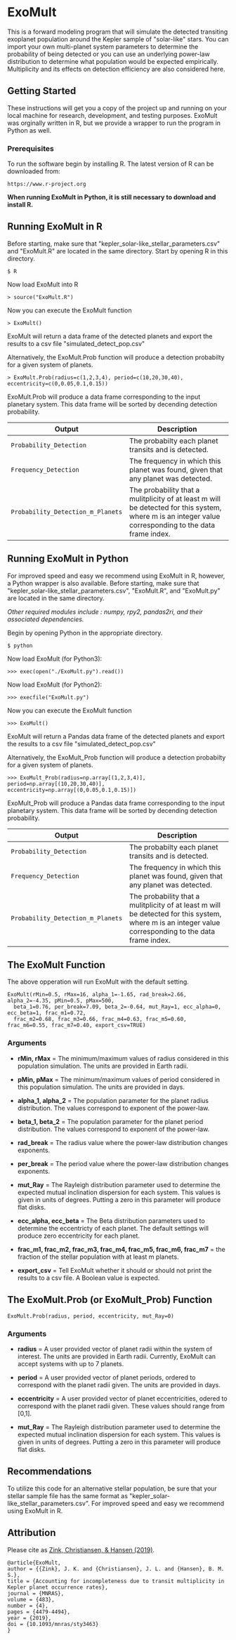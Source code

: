 # ExoMult
This is a forward modeling program that will simulate the detected transiting exoplanet population around the Kepler sample of "solar-like" stars. You can import your own multi-planet system parameters to determine the probability of being detected or you can use an underlying power-law distribution to determine what population would be expected empirically. Multiplicity and its effects on detection efficiency are also considered here.


## Getting Started

These instructions will get you a copy of the project up and running on your local machine for research, development, and testing purposes. ExoMult was orginally written in R, but we provide a wrapper to run the program in Python as well. 


### Prerequisites

To run the software begin by installing R. The latest version of R can be downloaded from:
```
https://www.r-project.org
```
**When running ExoMult in Python, it is still necessary to download and install R.**  


## Running ExoMult in R

Before starting, make sure that "kepler_solar-like_stellar_parameters.csv" and "ExoMult.R" are located in the same directory. Start by opening R in this directory.

```
$ R
```
Now load ExoMult into R
```
> source("ExoMult.R")
```
Now you can execute the ExoMult function
```
> ExoMult()
```
ExoMult will return a data frame of the detected planets and export the results to a csv file "simulated_detect_pop.csv"

Alternatively, the ExoMult.Prob function will produce a detection probabilty for a given system of planets.
```
> ExoMult.Prob(radius=c(1,2,3,4), period=c(10,20,30,40), eccentricity=c(0,0.05,0.1,0.15))
```

ExoMult.Prob will produce a data frame corresponding to the input planetary system. This data frame will be sorted by decending detection probability. 

| Output | Description |
| --- | --- |
| `Probability_Detection` | The probabilty each planet transits and is detected. |
| `Frequency_Detection` | The frequency in which this planet was found, given that any planet was detected. |
| `Probability_Detection_m_Planets` | The probability that a mulitplicity of at least m will be detected for this system, where m is an integer value corresponding to the data frame index.  |


## Running ExoMult in Python

For improved speed and easy we recommend using ExoMult in R, however, a Python wrapper is also available. Before starting, make sure that "kepler_solar-like_stellar_parameters.csv", "ExoMult.R", and "ExoMult.py" are located in the same directory. 

*Other required modules include : numpy, rpy2, pandas2ri, and their associated dependencies.*

Begin by opening Python in the appropriate directory.
```
$ python
```
Now load ExoMult (for Python3):
```
>>> exec(open("./ExoMult.py").read())
```
Now load ExoMult (for Python2):
```
>>> execfile("ExoMult.py")
```
Now you can execute the ExoMult function
```
>>> ExoMult()
```
ExoMult will return a Pandas data frame of the detected planets and export the results to a csv file "simulated_detect_pop.csv"

Alternatively, the ExoMult_Prob function will produce a detection probabilty for a given system of planets.
```
>>> ExoMult_Prob(radius=np.array[(1,2,3,4)], period=np.array[(10,20,30,40)], eccentricity=np.array[(0,0.05,0.1,0.15)])
```

ExoMult_Prob will produce a Pandas data frame corresponding to the input planetary system. This data frame will be sorted by decending detection probability. 

| Output | Description |
| --- | --- |
| `Probability_Detection` | The probabilty each planet transits and is detected. |
| `Frequency_Detection` | The frequency in which this planet was found, given that any planet was detected. |
| `Probability_Detection_m_Planets` | The probability that a mulitplicity of at least m will be detected for this system, where m is an integer value corresponding to the data frame index.  |


## The ExoMult Function

The above opperation will run ExoMult with the default setting.
```
ExoMult(rMin=0.5, rMax=16, alpha_1=-1.65, rad_break=2.66, alpha_2=-4.35, pMin=0.5, pMax=500, 
  beta_1=0.76, per_break=7.09, beta_2=-0.64, mut_Ray=1, ecc_alpha=0, ecc_beta=1, frac_m1=0.72,
  frac_m2=0.68, frac_m3=0.66, frac_m4=0.63, frac_m5=0.60, frac_m6=0.55, frac_m7=0.40, export_csv=TRUE)
```
### Arguments

- **rMin, rMax** = The minimum/maximum values of radius considered in this population simulation. The units are provided in Earth radii.


- **pMin, pMax** = The minimum/maximum values of period considered in this population simulation. The units are provided in days.


- **alpha_1, alpha_2** = The population parameter for the planet radius distribution. The values correspond to exponent of the power-law.


- **beta_1, beta_2** = The population parameter for the planet period distribution. The values correspond to exponent of the power-law.


- **rad_break** = The radius value where the power-law distribution changes exponents.  


- **per_break** = The period value where the power-law distribution changes exponents.  


- **mut_Ray** = The Rayleigh distribution parameter used to determine the expected mutual inclination dispersion for each system. This values is given in units of degrees. Putting a zero in this parameter will produce flat disks. 


- **ecc_alpha, ecc_beta** = The Beta distribution parameters used to determine the eccentricty of each planet. The default settings will produce zero eccentricity for each planet.


- **frac_m1, frac_m2, frac_m3, frac_m4, frac_m5, frac_m6, frac_m7** = the fraction of the stellar population with at least m planets.


- **export_csv** = Tell ExoMult whether it should or should not print the results to a csv file. A Boolean value is expected. 


## The ExoMult.Prob (or ExoMult_Prob) Function

```
ExoMult.Prob(radius, period, eccentricity, mut_Ray=0)
```
### Arguments

- **radius** = A user provided vector of planet radii within the system of interest. The units are provided in Earth radii. Currently, ExoMult can accept systems with up to 7 planets.


- **period** = A user provided vector of planet periods, ordered to correspond with the planet radii given. The units are provided in days.

- **eccentricity** = A user provided vector of planet eccentricities, odered to correspond with the planet radii given. These values should range from [0,1].


- **mut_Ray** = The Rayleigh distribution parameter used to determine the expected mutual inclination dispersion for each system. This values is given in units of degrees. Putting a zero in this parameter will produce flat disks.



## Recommendations

To utilize this code for an alternative stellar population, be sure that your stellar sample file has the same format as "kepler_solar-like_stellar_parameters.csv". For improved speed and easy we recommend using ExoMult in R.

## Attribution
Please cite as [Zink, Christiansen, & Hansen (2019)](https://arxiv.org/abs/1901.00196).
```
@article{ExoMult,
author = {{Zink}, J. K. and {Christiansen}, J. L. and {Hansen}, B. M. S.},
title = {Accounting for incompleteness due to transit multiplicity in Kepler planet occurrence rates},
journal = {MNRAS},
volume = {483},
number = {4},
pages = {4479-4494},
year = {2019},
doi = {10.1093/mnras/sty3463}
}
```

